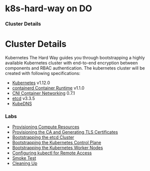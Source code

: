 # k8s-hard-way on DO

### Cluster Details

# Cluster Details

Kubernetes The Hard Way guides you through bootstrapping a highly available Kubernetes cluster with end-to-end encryption between components and RBAC authentication. The kubernetes cluster will be created with following specifications:

* [Kubernetes](https://github.com/kubernetes/kubernetes) v1.12.0
* [containerd Container Runtime](https://github.com/containerd/containerd) v1.1.0
* [CNI Container Networking](https://github.com/containernetworking/cni) 0.7.1
* [etcd](https://github.com/coreos/etcd) v3.3.5
* [KubeDNS](https://github.com/kubernetes/dns) 



### Labs

* [Provisioning Compute Resources](00-Setup/README.md)
* [Provisioning the CA and Generating TLS Certificates](01-Create-Certificates/labs.md)
* [Bootstrapping the etcd Cluster](02-BootStrap-ETCD-Cluster-On-Master-Node/labs.md)
* [Bootstrapping the Kubernetes Control Plane](03-Bootstrap-Control-plane-Master-Node/labs.md)
* [Bootstrapping the Kubernetes Worker Nodes](04-Bootstrap-Worker-Node/labs.md)
* [Configuring kubectl for Remote Access](05-Setting-Kubeconfig-for-remote-access/labs.md)
* [Smoke Test](06-Smoke-test/labs.md)
* [Cleaning Up](00-Setup/cleanup.md)

